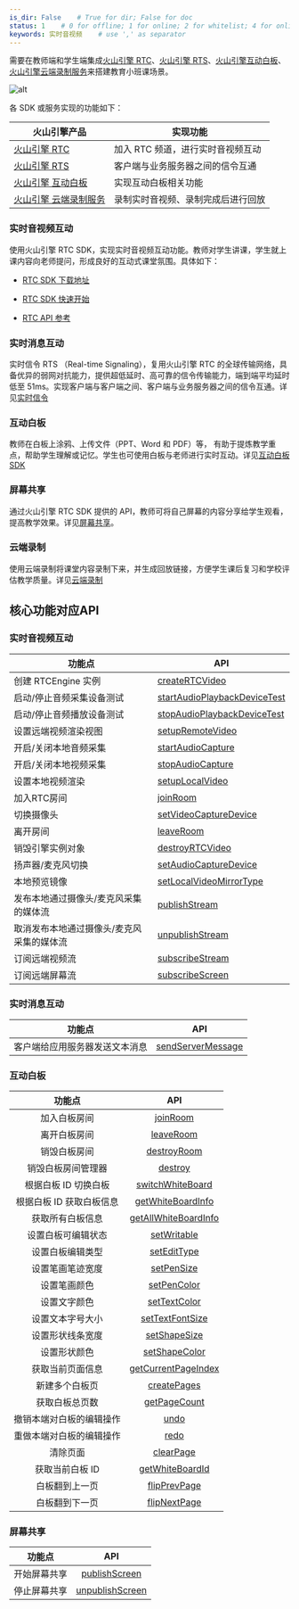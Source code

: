 ```yaml
---
is_dir: False    # True for dir; False for doc
status: 1    # 0 for offline; 1 for online; 2 for whitelist; 4 for online but hidden in TOC
keywords: 实时音视频    # use ',' as separator
---
```


需要在教师端和学生端集成[火山引擎 RTC](75707)、[火山引擎 RTS](135791)、[火山引擎互动白板](148380)、[火山引擎云端录制服务](69816)来搭建教育小班课场景。

![alt](https://portal.volccdn.com/obj/volcfe/cloud-universal-doc/upload_ab390ad0285c7c2a2172e12765f55317.png)

各 SDK 或服务实现的功能如下：

| 火山引擎产品 | 实现功能 |
| --- | --- |
| [火山引擎 RTC](75707) | 加入 RTC 频道，进行实时音视频互动 |
| [火山引擎 RTS](135791) | 客户端与业务服务器之间的信令互通 |
| [火山引擎 互动白板](148380) | 实现互动白板相关功能 |
| [火山引擎 云端录制服务](69816) | 录制实时音视频、录制完成后进行回放 |

### 实时音视频互动

使用火山引擎 RTC SDK，实现实时音视频互动功能。教师对学生讲课，学生就上课内容向老师提问，形成良好的互动式课堂氛围。具体如下：

- [RTC SDK 下载地址](75707)
	
- [RTC SDK 快速开始](69864)
	
- [RTC API 参考](Electron-api)


### 实时消息互动

实时信令 RTS （Real-time Signaling），复用火山引擎 RTC 的全球传输网络，具备优异的弱网对抗能力，提供超低延时、高可靠的信令传输能力，端到端平均延时低至 51ms。实现客户端与客户端之间、客户端与业务服务器之间的信令互通。详见[实时信令](142432)

### 互动白板

教师在白板上涂鸦、上传文件（PPT、Word 和 PDF）等， 有助于提炼教学重点，帮助学生理解或记忆。学生也可使用白板与老师进行实时互动。详见[互动白板 SDK](148390)


### 屏幕共享

通过火山引擎 RTC SDK 提供的 API，教师可将自己屏幕的内容分享给学生观看，提高教学效果。详见[屏幕共享](129464)。

### 云端录制

使用云端录制将课堂内容录制下来，并生成回放链接，方便学生课后复习和学校评估教学质量。详见[云端录制](69818)

## 核心功能对应API

### 实时音视频互动

| **功能点** | **API** |
| --- | --- |
| 创建 RTCEngine 实例 | [createRTCVideo](Electron-api#creatertcvideo) |
| 启动/停止音频采集设备测试 | [startAudioPlaybackDeviceTest](Electron-api#startaudioplaybackdevicetest) |
| 启动/停止音频播放设备测试 |  [stopAudioPlaybackDeviceTest](Electron-api#stopaudioplaybackdevicetest) |
| 设置远端视频渲染视图 | [setupRemoteVideo](Electron-api#setupremotevideo) |
| 开启/关闭本地音频采集 | [startAudioCapture](Electron-api#startaudiocapture) |
| 开启/关闭本地视频采集 | [stopAudioCapture](Electron-api#stopaudiocapture) |
| 设置本地视频渲染 | [setupLocalVideo](Electron-api#setuplocalvideo)|
| 加入RTC房间 | [joinRoom](Electron-api#joinroom) |
| 切换摄像头 | [setVideoCaptureDevice](Electron-api#setvideocapturedevice) |
| 离开房间 | [leaveRoom](Electron-api#leaveroom) |
| 销毁引擎实例对象 | [destroyRTCVideo](Electron-api#destroyrtcvideo) |
| 扬声器/麦克风切换 | [setAudioCaptureDevice](Electron-api#setaudiocapturedevice) |
| 本地预览镜像 | [setLocalVideoMirrorType](Electron-api#setlocalvideomirrortype) |
| 发布本地通过摄像头/麦克风采集的媒体流 | [publishStream](Electron-api#publishstream) |
| 取消发布本地通过摄像头/麦克风采集的媒体流 | [unpublishStream](Electron-api#unpublishstream) |
| 订阅远端视频流 | [subscribeStream](Electron-api#subscribestream) |
| 订阅远端屏幕流 | [subscribeScreen](Electron-api#subscribescreen) |


### 实时消息互动

| **功能点** | **API** |
| --- | --- |
| 客户端给应用服务器发送文本消息 | [sendServerMessage](Electron-api#sendservermessage) |

### 互动白板

| **功能点** | **API** |
| :-: | :-: |
| 加入白板房间 | [joinRoom](131860#joinroom) |
| 离开白板房间 | [leaveRoom](131860#leaveroom) |
| 销毁白板房间 | [destroyRoom](131860#leaveroom) |
| 销毁白板房间管理器 | [destroy](131860#destroy) |
| 根据白板 ID 切换白板 | [switchWhiteBoard](131860#switchwhiteboard) |
| 根据白板 ID 获取白板信息 | [getWhiteBoardInfo](131860#getwhiteboardinfo) |
| 获取所有白板信息 | [getAllWhiteBoardInfo](131860#getallwhiteboardinfo) |
| 设置白板可编辑状态 | [setWritable](131860#setwritable) |
| 设置白板编辑类型 | [setEditType](131860#setedittype) |
| 设置笔画笔迹宽度 | [setPenSize](131860#setpensize) |
| 设置笔画颜色 | [setPenColor](131860#setpencolor) |
| 设置文字颜色 | [setTextColor](131860#settextcolor) |
| 设置文本字号大小 | [setTextFontSize](131860#settextfontsize) |
| 设置形状线条宽度 | [setShapeSize](131860#setshapesize) |
| 设置形状颜色 | [setShapeColor](131860#setshapecolor) |
| 获取当前页面信息 | [getCurrentPageIndex](131860#getcurrentpageindex) |
| 新建多个白板页 | [createPages](131860#createpages) |
| 获取白板总页数 | [getPageCount](131860#getpagecount) |
| 撤销本端对白板的编辑操作 | [undo](131860#undo) |
| 重做本端对白板的编辑操作 | [redo](131860#redo) |
| 清除页面 | [clearPage](131860#clearpage) |
| 获取当前白板 ID | [getWhiteBoardId](131860#getwhiteboardid) |
| 白板翻到上一页 | [flipPrevPage](131860#flipprevpage) |
| 白板翻到下一页 |[flipNextPage](131860#flipnextpage) |

### 屏幕共享

| **功能点** | **API** |
| :-: | :-: |
|开始屏幕共享 |[publishScreen](Electron-api#publishscreen)|
|停止屏幕共享 | [unpublishScreen](Electron-api#unpublishscreen)
